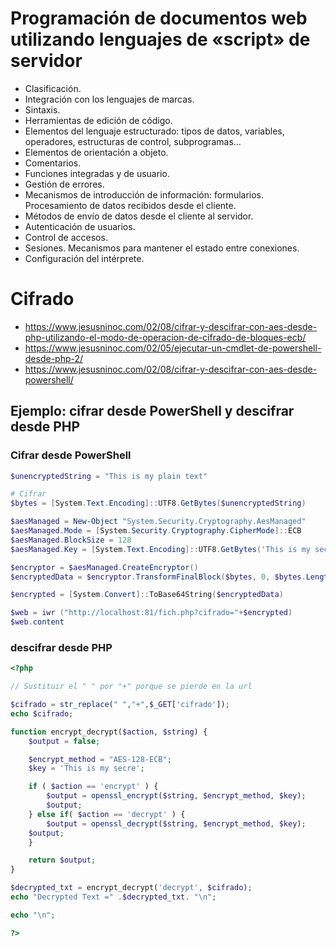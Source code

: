 # Programación de documentos web utilizando lenguajes de «script» de servidor
- Clasificación.
- Integración con los lenguajes de marcas.
- Sintaxis.
- Herramientas de edición de código.
- Elementos del lenguaje estructurado: tipos de datos, variables, operadores, estructuras de control, subprogramas…
- Elementos de orientación a objeto.
- Comentarios.
- Funciones integradas y de usuario.
- Gestión de errores.
- Mecanismos de introducción de información: formularios. Procesamiento de datos recibidos desde el cliente.
- Métodos de envío de datos desde el cliente al servidor.
- Autenticación de usuarios.
- Control de accesos.
- Sesiones. Mecanismos para mantener el estado entre conexiones.
- Configuración del intérprete.

# Cifrado
* https://www.jesusninoc.com/02/08/cifrar-y-descifrar-con-aes-desde-php-utilizando-el-modo-de-operacion-de-cifrado-de-bloques-ecb/
* https://www.jesusninoc.com/02/05/ejecutar-un-cmdlet-de-powershell-desde-php-2/
* https://www.jesusninoc.com/02/08/cifrar-y-descifrar-con-aes-desde-powershell/

## Ejemplo: cifrar desde PowerShell y descifrar desde PHP
### Cifrar desde PowerShell
```PowerShell
$unencryptedString = "This is my plain text"

# Cifrar
$bytes = [System.Text.Encoding]::UTF8.GetBytes($unencryptedString)

$aesManaged = New-Object "System.Security.Cryptography.AesManaged"
$aesManaged.Mode = [System.Security.Cryptography.CipherMode]::ECB
$aesManaged.BlockSize = 128
$aesManaged.Key = [System.Text.Encoding]::UTF8.GetBytes('This is my secre')

$encryptor = $aesManaged.CreateEncryptor()
$encryptedData = $encryptor.TransformFinalBlock($bytes, 0, $bytes.Length);

$encrypted = [System.Convert]::ToBase64String($encryptedData)

$web = iwr ("http://localhost:81/fich.php?cifrado="+$encrypted)
$web.content
```

### descifrar desde PHP
```PHP
<?php

// Sustituir el " " por "+" porque se pierde en la url

$cifrado = str_replace(" ","+",$_GET['cifrado']);
echo $cifrado;

function encrypt_decrypt($action, $string) {
    $output = false;

    $encrypt_method = "AES-128-ECB";
    $key = 'This is my secre';

    if ( $action == 'encrypt' ) {
        $output = openssl_encrypt($string, $encrypt_method, $key);
        $output;
    } else if( $action == 'decrypt' ) {
        $output = openssl_decrypt($string, $encrypt_method, $key);
	$output;
    }

    return $output;
}

$decrypted_txt = encrypt_decrypt('decrypt', $cifrado);
echo "Decrypted Text =" .$decrypted_txt. "\n";

echo "\n";

?>
```

